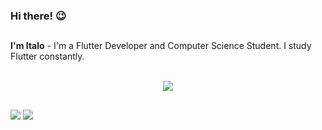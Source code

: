 ### Hi there! 😉
</div>
  
  ##
 
<div>
<strong>I'm Italo</strong> - I'm a Flutter Developer and Computer Science Student. I study Flutter constantly.
<div>

<br>
<!-- Technologies that I master -->
<div>
<p align="center">
  <a href="https://skillicons.dev">
    <img src="https://skillicons.dev/icons?i=flutter,dart,vscode,firebase,git,gitlab,stackoverflow" />
  </a>
</p>
</div>
  
  ##
 
<div> 
  <a href="https://www.linkedin.com/in/italo-guasti-flutter" target="_blank"><img src="https://img.shields.io/badge/-LinkedIn-%230077B5?style=for-the-badge&logo=linkedin&logoColor=white" target="_blank"></a>
  <a href = "mailto:italo.gguas@gmail.com"><img src="https://img.shields.io/badge/-Gmail-%23333?style=for-the-badge&logo=gmail&logoColor=white" target="_blank"></a>
